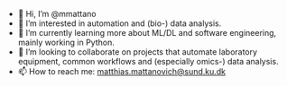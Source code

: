 - 👋 Hi, I’m @mmattano
- 👀 I’m interested in automation and (bio-) data analysis.
- 🌱 I’m currently learning more about ML/DL and software engineering, mainly working in Python.
- 💞️ I’m looking to collaborate on projects that automate laboratory equipment, common workflows and (especially omics-) data analysis.
- 📫 How to reach me: matthias.mattanovich@sund.ku.dk

<!---
mmattano/mmattano is a ✨ special ✨ repository because its `README.md` (this file) appears on your GitHub profile.
You can click the Preview link to take a look at your changes.
--->
